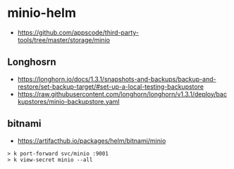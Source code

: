 # minio-helm

- https://github.com/appscode/third-party-tools/tree/master/storage/minio


## Longhosrn

- https://longhorn.io/docs/1.3.1/snapshots-and-backups/backup-and-restore/set-backup-target/#set-up-a-local-testing-backupstore
- https://raw.githubusercontent.com/longhorn/longhorn/v1.3.1/deploy/backupstores/minio-backupstore.yaml

## bitnami

- https://artifacthub.io/packages/helm/bitnami/minio

```
> k port-forward svc/minio :9001
> k view-secret minio --all
```
